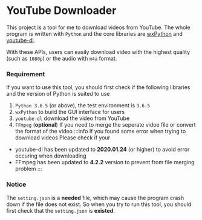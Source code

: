 # YouTube Downloader
This project is a tool for me to download videos from YouTube. The whole program is written with `Python` and the core libraries are [wxPython](https://wxpython.org) and [youtube-dl](https://ytdl-org.github.io/youtube-dl/index.html).  

With these APIs, users can easily download video with the highest quality (such as `1080p`) or the audio with `m4a` format. 

### Requirement
If you want to use this tool, you should first check if the following libraries and the version of Python is suited to use
1. `Python 3.6.5` (or above), the test environment is `3.6.5`
2. `wxPython` to build the GUI interface for users
3. `youtube-dl` download the video from YouTube
4. `FFmpeg` (**optional**) If you need to merge the seperate vidoe file or convert the format of the video
:::info
If you found some error when trying to download videos
Please check if your 
- youtube-dl has been updated to **2020.01.24** (or higher) to avoid error occuring when downloading
- FFmpeg has been updated to **4.2.2** version to prevent from file merging problem
:::


### Notice 
The `setting.json` is a **needed** file, which may cause the program crash down if the file does not exist. So when you try to run this tool, you should first check that the `setting.json` is **existed**. 
